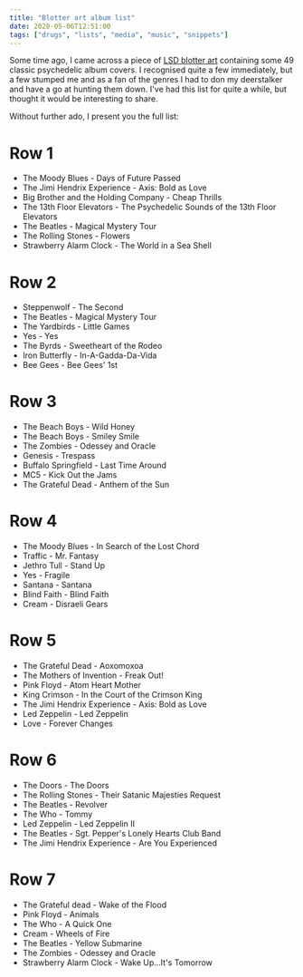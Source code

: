 ```yaml
---
title: "Blotter art album list"
date: 2020-05-06T12:51:00
tags: ["drugs", "lists", "media", "music", "snippets"]
---
```


Some time ago, I came across a piece of <a href="https://pub.minskio.co.uk/avatars/blotter-albums.jpg">LSD blotter art</a> containing some 49 classic psychedelic album covers. I recognised quite a few immediately, but a few stumped me and as a fan of the genres I had to don my deerstalker and have a go at hunting them down. I've had this list for quite a while, but thought it would be interesting to share.

Without further ado, I present you the full list:

# Row 1
* The Moody Blues - Days of Future Passed
* The Jimi Hendrix Experience - Axis: Bold as Love
* Big Brother and the Holding Company - Cheap Thrills
* The 13th Floor Elevators - The Psychedelic Sounds of the 13th Floor Elevators
* The Beatles - Magical Mystery Tour
* The Rolling Stones - Flowers
* Strawberry Alarm Clock - The World in a Sea Shell

# Row 2
* Steppenwolf - The Second
* The Beatles - Magical Mystery Tour
* The Yardbirds - Little Games
* Yes - Yes
* The Byrds - Sweetheart of the Rodeo
* Iron Butterfly - In-A-Gadda-Da-Vida
* Bee Gees - Bee Gees' 1st

# Row 3
* The Beach Boys - Wild Honey
* The Beach Boys - Smiley Smile
* The Zombies - Odessey and Oracle
* Genesis - Trespass
* Buffalo Springfield - Last Time Around
* MC5 - Kick Out the Jams
* The Grateful Dead - Anthem of the Sun

# Row 4
* The Moody Blues - In Search of the Lost Chord
* Traffic - Mr. Fantasy
* Jethro Tull - Stand Up
* Yes - Fragile
* Santana - Santana
* Blind Faith - Blind Faith
* Cream - Disraeli Gears

# Row 5
* The Grateful Dead - Aoxomoxoa
* The Mothers of Invention - Freak Out!
* Pink Floyd - Atom Heart Mother
* King Crimson - In the Court of the Crimson King
* The Jimi Hendrix Experience - Axis: Bold as Love
* Led Zeppelin - Led Zeppelin
* Love - Forever Changes

# Row 6
* The Doors - The Doors
* The Rolling Stones - Their Satanic Majesties Request
* The Beatles - Revolver
* The Who - Tommy
* Led Zeppelin - Led Zeppelin II
* The Beatles - Sgt. Pepper's Lonely Hearts Club Band
* The Jimi Hendrix Experience - Are You Experienced

# Row 7
* The Grateful dead - Wake of the Flood
* Pink Floyd - Animals
* The Who - A Quick One
* Cream - Wheels of Fire
* The Beatles - Yellow Submarine
* The Zombies - Odessey and Oracle
* Strawberry Alarm Clock - Wake Up...It's Tomorrow